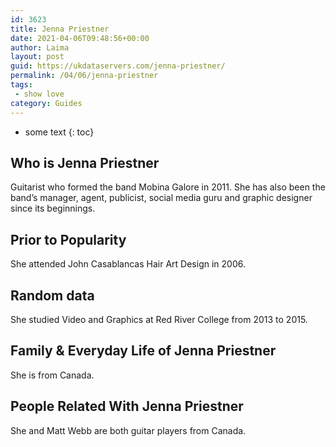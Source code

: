 ```yaml
---
id: 3623
title: Jenna Priestner
date: 2021-04-06T09:48:56+00:00
author: Laima
layout: post
guid: https://ukdataservers.com/jenna-priestner/
permalink: /04/06/jenna-priestner
tags:
 - show love
category: Guides
---
```


* some text
{: toc}


## Who is Jenna Priestner
                  
                  
                  
Guitarist who formed the band Mobina Galore in 2011. She has also been the band&#8217;s manager, agent, publicist, social media guru and graphic designer since its beginnings. 
                  
              
            
              
            
                
                
                
## Prior to Popularity
                  
                  
                  
She attended John Casablancas Hair Art Design in 2006.
                  
              
            
              
            
                
                
                
## Random data
                  
                  
                  
She studied Video and Graphics at Red River College from 2013 to 2015. 
                  
              
            
              
            
                
                
                
## Family & Everyday Life of Jenna Priestner
                  
                  
                  
She is from Canada. 
                  
              
            
              
            
                
                
                
## People Related With Jenna Priestner
                  
                  
                  
She and Matt Webb are both guitar players from Canada.
                  
              
            
              
            
                
              
            
              
              
            
            
              
            
          
          
          